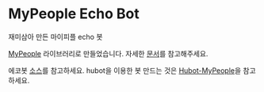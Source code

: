 # MyPeople Echo Bot

재미삼아 만든 마이피플 echo 봇

[MyPeople](https://github.com/dgkim84/node-mypeople) 라이브러리로 만들었습니다. 자세한 [문서](https://github.com/dgkim84/node-mypeople/wiki)를 참고해주세요.

에코봇 [소스](https://github.com/dgkim84/node-mypeople-echo/blob/master/lib/main.js)를 참고하세요. hubot을 이용한 봇 만드는 것은 [Hubot-MyPeople](https://github.com/dgkim84/hubot-mypeople)을 참고하세요.
